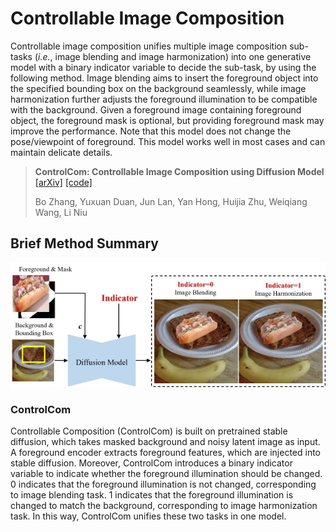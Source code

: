 # Controllable Image Composition

Controllable image composition unifies multiple image composition sub-tasks (*i.e.*, image blending and image harmonization) into one generative model with a binary indicator variable to decide the sub-task, by using the following method. Image blending aims to insert the foreground object into the specified bounding box on the background seamlessly, while image harmonization further adjusts the foreground illumination to be compatible with the background. Given a foreground image containing foreground object, the foreground mask is optional, but providing foreground mask may improve the performance. Note that this model does not change the pose/viewpoint of foreground. This model works well in most cases and can maintain delicate details. 

> **ControlCom: Controllable Image Composition using Diffusion Model**  [[arXiv]](https://arxiv.org/pdf/2308.10040.pdf) [[code]](https://github.com/bcmi/ControlCom-Image-Composition)<br>
>
> Bo Zhang, Yuxuan Duan, Jun Lan, Yan Hong, Huijia Zhu, Weiqiang Wang, Li Niu<br>

## Brief Method Summary

![controllable_composition](../resources/controllable_composition.jpg)


### ControlCom
Controllable Composition (ControlCom) is built on pretrained stable diffusion, which takes masked background and noisy latent image as input. A foreground encoder extracts foreground features, which are injected into stable diffusion. Moreover, ControlCom introduces a binary indicator variable to indicate whether the foreground illumination should be changed. 0 indicates that the foreground illumination is not changed, corresponding to image blending task. 1 indicates that the foreground illumination is changed to match the background, corresponding to image harmonization task. In this way, ControlCom unifies these two tasks in one model.
